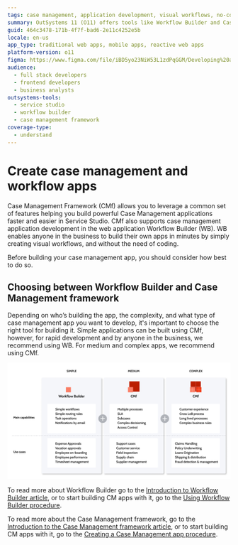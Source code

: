 ```yaml
---
tags: case management, application development, visual workflows, no-code development, decision making
summary: OutSystems 11 (O11) offers tools like Workflow Builder and Case Management Framework for developing case management apps.
guid: 464c3478-171b-4f7f-bad6-2e11c4252e5b
locale: en-us
app_type: traditional web apps, mobile apps, reactive web apps
platform-version: o11
figma: https://www.figma.com/file/iBD5yo23NiW53L1zdPqGGM/Developing%20an%20Application?node-id=4376:798
audience:
  - full stack developers
  - frontend developers
  - business analysts
outsystems-tools:
  - service studio
  - workflow builder
  - case management framework
coverage-type:
  - understand
---
```


# Create case management and workflow apps

Case Management Framework (CMf) allows you to leverage a common set of features helping you build powerful Case Management applications faster and easier in Service Studio. CMf also supports case management application development in the web application Workflow Builder (WB). WB enables anyone in the business to build their own apps in minutes by simply creating visual workflows, and without the need of coding.

Before building your case management app, you should consider how best to do so.

## Choosing between Workflow Builder and Case Management framework

Depending on who’s building the app, the complexity, and what type of case management app you want to develop, it's important to choose the right tool for building it. Simple applications can be built using CMf, however, for rapid development and by anyone in the business, we recommend using WB. For medium and complex apps, we recommend using CMf.

![Flowchart illustrating the decision process for choosing between Case Management Framework and Workflow Builder for app development](images/cmf-wb-diag.png "Comparison between Case Management Framework and Workflow Builder")

To read more about Workflow Builder go to the [Introduction to Workflow Builder article](workflow-builder/intro.md), or to start building CM apps with it, go to the [Using Workflow Builder procedure](workflow-builder/how-use.md).

To read more about the Case Management framework, go to the [Introduction to the Case Management framework article](case-management-framework/intro.md), or to start building CM apps with it, go to the [Creating a Case Management app procedure](case-management-framework/creating-cmfapp.md).
